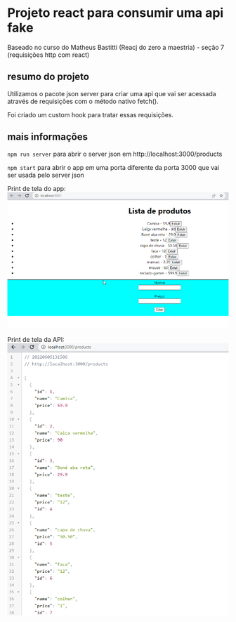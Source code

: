 # Projeto react para consumir uma api fake

Baseado no curso do Matheus Bastitti (Reacj do zero a maestria) - seção 7 (requisições http com react)

## resumo do projeto

Utilizamos o pacote json server para criar uma api que vai ser acessada através de requisições com o método nativo fetch().

Foi criado um custom hook para tratar essas requisições.

## mais informações

`npm run server` para abrir o server json em   http://localhost:3000/products

`npm start` para abrir o app em uma porta diferente da porta 3000 que vai ser usada pelo server json

Print de tela do app: 
![Print do app](/readme/img_app.png)

Print de tela da API:
![Print da api](/readme/img_api.png)